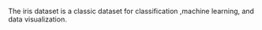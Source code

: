The iris dataset is a classic dataset for classification ,machine learning, and data visualization.

